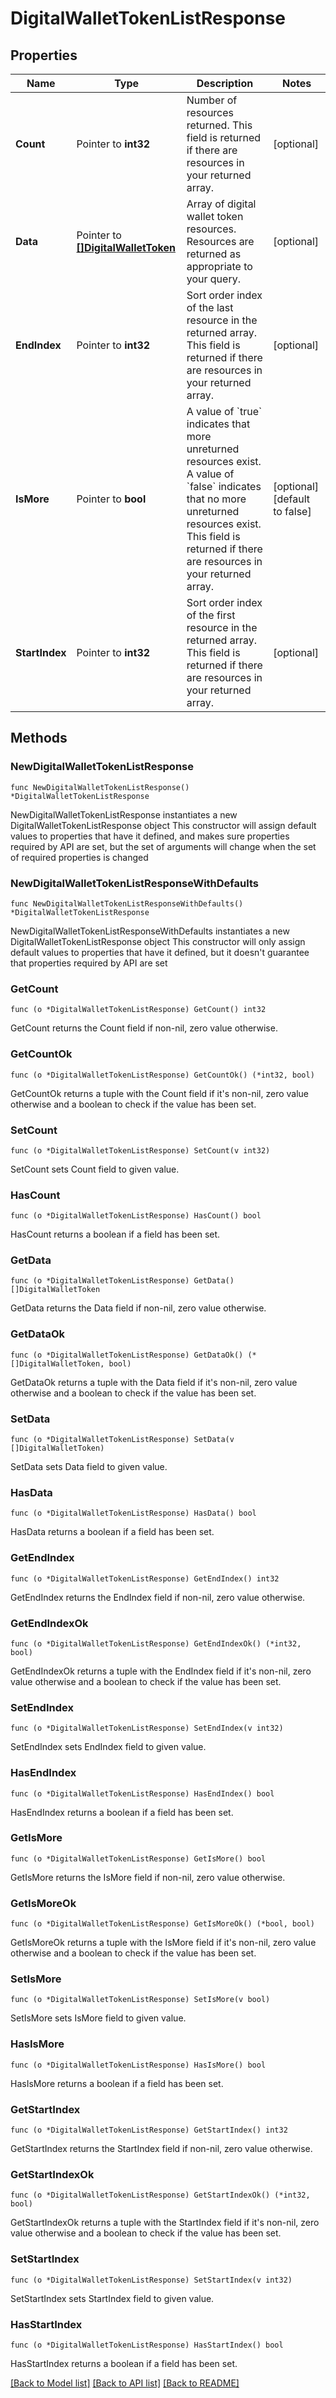 # DigitalWalletTokenListResponse

## Properties

Name | Type | Description | Notes
------------ | ------------- | ------------- | -------------
**Count** | Pointer to **int32** | Number of resources returned.  This field is returned if there are resources in your returned array. | [optional] 
**Data** | Pointer to [**[]DigitalWalletToken**](DigitalWalletToken.md) | Array of digital wallet token resources.  Resources are returned as appropriate to your query. | [optional] 
**EndIndex** | Pointer to **int32** | Sort order index of the last resource in the returned array.  This field is returned if there are resources in your returned array. | [optional] 
**IsMore** | Pointer to **bool** | A value of &#x60;true&#x60; indicates that more unreturned resources exist. A value of &#x60;false&#x60; indicates that no more unreturned resources exist.  This field is returned if there are resources in your returned array. | [optional] [default to false]
**StartIndex** | Pointer to **int32** | Sort order index of the first resource in the returned array.  This field is returned if there are resources in your returned array. | [optional] 

## Methods

### NewDigitalWalletTokenListResponse

`func NewDigitalWalletTokenListResponse() *DigitalWalletTokenListResponse`

NewDigitalWalletTokenListResponse instantiates a new DigitalWalletTokenListResponse object
This constructor will assign default values to properties that have it defined,
and makes sure properties required by API are set, but the set of arguments
will change when the set of required properties is changed

### NewDigitalWalletTokenListResponseWithDefaults

`func NewDigitalWalletTokenListResponseWithDefaults() *DigitalWalletTokenListResponse`

NewDigitalWalletTokenListResponseWithDefaults instantiates a new DigitalWalletTokenListResponse object
This constructor will only assign default values to properties that have it defined,
but it doesn't guarantee that properties required by API are set

### GetCount

`func (o *DigitalWalletTokenListResponse) GetCount() int32`

GetCount returns the Count field if non-nil, zero value otherwise.

### GetCountOk

`func (o *DigitalWalletTokenListResponse) GetCountOk() (*int32, bool)`

GetCountOk returns a tuple with the Count field if it's non-nil, zero value otherwise
and a boolean to check if the value has been set.

### SetCount

`func (o *DigitalWalletTokenListResponse) SetCount(v int32)`

SetCount sets Count field to given value.

### HasCount

`func (o *DigitalWalletTokenListResponse) HasCount() bool`

HasCount returns a boolean if a field has been set.

### GetData

`func (o *DigitalWalletTokenListResponse) GetData() []DigitalWalletToken`

GetData returns the Data field if non-nil, zero value otherwise.

### GetDataOk

`func (o *DigitalWalletTokenListResponse) GetDataOk() (*[]DigitalWalletToken, bool)`

GetDataOk returns a tuple with the Data field if it's non-nil, zero value otherwise
and a boolean to check if the value has been set.

### SetData

`func (o *DigitalWalletTokenListResponse) SetData(v []DigitalWalletToken)`

SetData sets Data field to given value.

### HasData

`func (o *DigitalWalletTokenListResponse) HasData() bool`

HasData returns a boolean if a field has been set.

### GetEndIndex

`func (o *DigitalWalletTokenListResponse) GetEndIndex() int32`

GetEndIndex returns the EndIndex field if non-nil, zero value otherwise.

### GetEndIndexOk

`func (o *DigitalWalletTokenListResponse) GetEndIndexOk() (*int32, bool)`

GetEndIndexOk returns a tuple with the EndIndex field if it's non-nil, zero value otherwise
and a boolean to check if the value has been set.

### SetEndIndex

`func (o *DigitalWalletTokenListResponse) SetEndIndex(v int32)`

SetEndIndex sets EndIndex field to given value.

### HasEndIndex

`func (o *DigitalWalletTokenListResponse) HasEndIndex() bool`

HasEndIndex returns a boolean if a field has been set.

### GetIsMore

`func (o *DigitalWalletTokenListResponse) GetIsMore() bool`

GetIsMore returns the IsMore field if non-nil, zero value otherwise.

### GetIsMoreOk

`func (o *DigitalWalletTokenListResponse) GetIsMoreOk() (*bool, bool)`

GetIsMoreOk returns a tuple with the IsMore field if it's non-nil, zero value otherwise
and a boolean to check if the value has been set.

### SetIsMore

`func (o *DigitalWalletTokenListResponse) SetIsMore(v bool)`

SetIsMore sets IsMore field to given value.

### HasIsMore

`func (o *DigitalWalletTokenListResponse) HasIsMore() bool`

HasIsMore returns a boolean if a field has been set.

### GetStartIndex

`func (o *DigitalWalletTokenListResponse) GetStartIndex() int32`

GetStartIndex returns the StartIndex field if non-nil, zero value otherwise.

### GetStartIndexOk

`func (o *DigitalWalletTokenListResponse) GetStartIndexOk() (*int32, bool)`

GetStartIndexOk returns a tuple with the StartIndex field if it's non-nil, zero value otherwise
and a boolean to check if the value has been set.

### SetStartIndex

`func (o *DigitalWalletTokenListResponse) SetStartIndex(v int32)`

SetStartIndex sets StartIndex field to given value.

### HasStartIndex

`func (o *DigitalWalletTokenListResponse) HasStartIndex() bool`

HasStartIndex returns a boolean if a field has been set.


[[Back to Model list]](../README.md#documentation-for-models) [[Back to API list]](../README.md#documentation-for-api-endpoints) [[Back to README]](../README.md)



